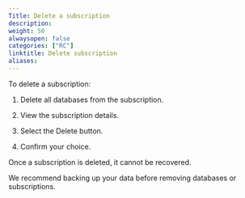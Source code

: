 ```yaml
---
Title: Delete a subscription
description:
weight: 50
alwaysopen: false
categories: ["RC"]
linktitle: Delete subscription
aliases: 
---
```


To delete a subscription:

1.  Delete all databases from the subscription.

2.  View the subscription details.

3.  Select the Delete button.

4.  Confirm your choice.

Once a subscription is deleted, it cannot be recovered.

We recommend backing up your data before removing databases or subscriptions.

